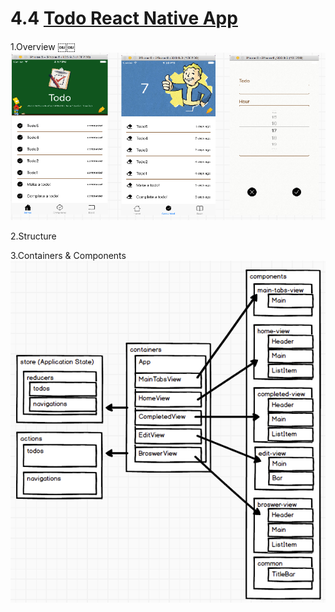 # 4.4 [Todo React Native App](https://github.com/unbug/TodoRN)

1.Overview
￼￼![](QQ20160721-4.png)

2.Structure



3.Containers & Components
![](QQ20160721-6.png)


